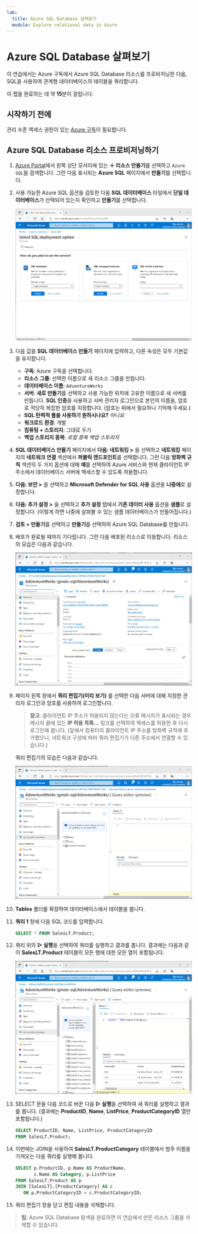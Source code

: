 ```yaml
---
lab:
  title: Azure SQL Database 살펴보기
  module: Explore relational data in Azure
---
```


# Azure SQL Database 살펴보기

이 연습에서는 Azure 구독에서 Azure SQL Database 리소스를 프로비저닝한 다음, SQL을 사용하여 관계형 데이터베이스의 테이블을 쿼리합니다.

이 랩을 완료하는 데 약 **15**분이 걸립니다.

## 시작하기 전에

관리 수준 액세스 권한이 있는 [Azure 구독](https://azure.microsoft.com/free)이 필요합니다.

## Azure SQL Database 리소스 프로비저닝하기

1. [Azure Portal](https://portal.azure.com?azure-portal=true)에서 왼쪽 상단 모서리에 있는 **&#65291; 리소스 만들기**를 선택하고 `Azure SQL`을 검색합니다. 그런 다음 표시되는 **Azure SQL** 페이지에서 **만들기**를 선택합니다.

1. 사용 가능한 Azure SQL 옵션을 검토한 다음 **SQL 데이터베이스** 타일에서 **단일 데이터베이스**가 선택되어 있는지 확인하고 **만들기**를 선택합니다.

    ![Azure SQL 페이지를 보여 주는 Azure Portal의 스크린샷](images//azure-sql-portal.png)

1. 다음 값을 **SQL 데이터베이스 만들기** 페이지에 입력하고, 다른 속성은 모두 기본값을 유지합니다.
    - **구독**: Azure 구독을 선택합니다.
    - **리소스 그룹**: 선택한 이름으로 새 리소스 그룹을 만듭니다.
    - **데이터베이스 이름**: `AdventureWorks`
    - **서버**: **새로 만들기**를 선택하고 사용 가능한 위치에 고유한 이름으로 새 서버를 만듭니다. **SQL 인증**을 사용하고 서버 관리자 로그인으로 본인의 이름을, 암호로 적당히 복잡한 암호를 지정합니다. (암호는 뒤에서 필요하니 기억해 두세요.)
    - **SQL 탄력적 풀을 사용하기 원하시나요?** *아니요*
    - **워크로드 환경**: 개발
    - **컴퓨팅 + 스토리지**: 그대로 두기
    - **백업 스토리지 중복**: *로컬 중복 백업 스토리지*

1. **SQL 데이터베이스 만들기** 페이지에서 **다음: 네트워킹 >** 을 선택하고 **네트워킹** 페이지의 **네트워크 연결** 섹션에서 **퍼블릭 엔드포인트**를 선택합니다. 그런 다음 **방화벽 규칙** 섹션의 두 가지 옵션에 대해 **예**를 선택하여 Azure 서비스와 현재 클라이언트 IP 주소에서 데이터베이스 서버에 액세스할 수 있도록 허용합니다.

1. **다음: 보안 >** 을 선택하고 **Microsoft Defender for SQL 사용** 옵션을 **나중에**로 설정합니다.

1. **다음: 추가 설정 >** 을 선택하고 **추가 설정** 탭에서 **기존 데이터 사용** 옵션을 **샘플**로 설정합니다. (이렇게 하면 나중에 살펴볼 수 있는 샘플 데이터베이스가 만들어집니다.)

1. **검토 + 만들기**를 선택하고 **만들기**를 선택하여 Azure SQL Database를 만듭니다.

1. 배포가 완료될 때까지 기다립니다. 그런 다음 배포된 리소스로 이동합니다. 리소스의 모습은 다음과 같습니다.

    ![SQL Database 페이지를 보여 주는 Azure Portal의 스크린샷](images//sql-database-portal.png)

1. 페이지 왼쪽 창에서 **쿼리 편집기(미리 보기)** 를 선택한 다음 서버에 대해 지정한 관리자 로그인과 암호를 사용하여 로그인합니다.
    
    >**참고**: 클라이언트 IP 주소가 허용되지 않는다는 오류 메시지가 표시되는 경우 메시지 끝에 있는 **IP 허용 목록...** 링크를 선택하여 액세스를 허용한 후 다시 로그인해 봅니다. (앞에서 컴퓨터의 클라이언트 IP 주소를 방화벽 규칙에 추가했으나, 네트워크 구성에 따라 쿼리 편집기가 다른 주소에서 연결할 수 있습니다.)
    
    쿼리 편집기의 모습은 다음과 같습니다.
    
    ![Azure Portal의 쿼리 편집기 스크린샷](images//query-editor.png)

1. **Tables** 폴더를 확장하여 데이터베이스에서 테이블을 봅니다.

1. **쿼리 1** 창에 다음 SQL 코드를 입력합니다.

    ```sql
   SELECT * FROM SalesLT.Product;
    ```

1. 쿼리 위의 **&#9655; 실행**을 선택하여 쿼리를 실행하고 결과를 봅니다. 결과에는 다음과 같이 **SalesLT.Product** 테이블의 모든 행에 대한 모든 열이 포함됩니다.

    ![쿼리 결과가 있는 쿼리 편집기를 보여 주는 Azure Portal의 스크린샷](images//sql-query-results.png)

1. SELECT 문을 다음 코드로 바꾼 다음 **&#9655; 실행**을 선택하여 새 쿼리를 실행하고 결과를 봅니다. (결과에는 **ProductID**, **Name**, **ListPrice**, **ProductCategoryID** 열만 포함됩니다.)

    ```sql
   SELECT ProductID, Name, ListPrice, ProductCategoryID
   FROM SalesLT.Product;
    ```

1. 이번에는 JOIN을 사용하여 **SalesLT.ProductCategory** 테이블에서 범주 이름을 가져오는 다음 쿼리를 실행해 봅니다.

    ```sql
   SELECT p.ProductID, p.Name AS ProductName,
           c.Name AS Category, p.ListPrice
   FROM SalesLT.Product AS p
   JOIN [SalesLT].[ProductCategory] AS c
       ON p.ProductCategoryID = c.ProductCategoryID;
    ```

1. 쿼리 편집기 창을 닫고 편집 내용을 삭제합니다.

> **팁**: Azure SQL Database 탐색을 완료하면 이 연습에서 만든 리소스 그룹을 삭제할 수 있습니다.
